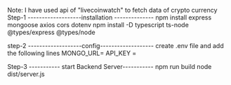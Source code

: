 Note: I have used api of "livecoinwatch" to fetch data of crypto currency
Step-1
-------------------installation  --------------
npm install express mongoose axios cors dotenv
npm install -D typescript ts-node @types/express @types/node

step-2
-------------------config-------------------
create .env file and add the following lines
MONGO_URL=
API_KEY = 

Step-3
----------- start Backend Server-----------
npm run build
node dist/server.js



